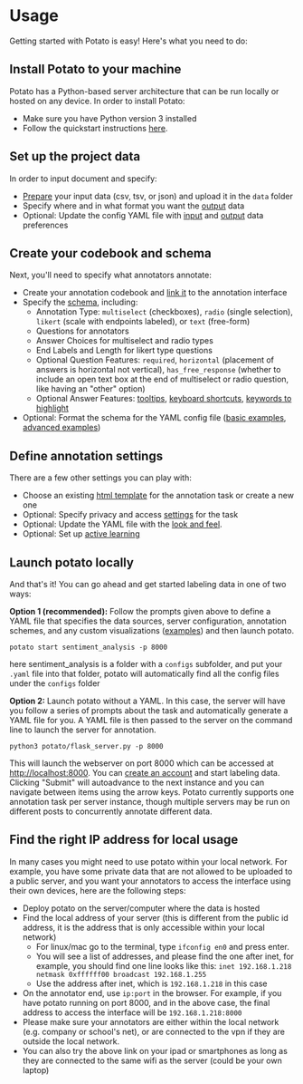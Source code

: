 # Usage

Getting started with Potato is easy! Here\'s what you need to do:

## Install Potato to your machine 

Potato has a Python-based server architecture that can be run locally or
hosted on any device. In order to install Potato:

-   Make sure you have Python version 3 installed
-   Follow the quickstart instructions
    [here](https://potato-annotation-tutorial.readthedocs.io/en/latest/quick-start.html).

## Set up the project data 

In order to input document and specify:

-   [Prepare](https://potato-annotation-tutorial.readthedocs.io/en/latest/data_format.html#prepare-your-input-data)
    your input data (csv, tsv, or json) and upload it in the `data`
    folder
-   Specify where and in what format you want the
    [output](https://potato-annotation-tutorial.readthedocs.io/en/latest/data_format.html#update-output-data-preferences-on-the-yaml-config-file)
    data
-   Optional: Update the config YAML file with
    [input](https://potato-annotation-tutorial.readthedocs.io/en/latest/data_format.html#update-input-data-formats-on-the-yaml-config-file)
    and
    [output](https://potato-annotation-tutorial.readthedocs.io/en/latest/data_format.html#update-output-data-preferences-on-the-yaml-config-file)
    data preferences

## Create your codebook and schema 

Next, you\'ll need to specify what annotators annotate:

-   Create your annotation codebook and [link
    it](https://potato-annotation-tutorial.readthedocs.io/en/latest/schemas_and_templates.html#add-the-codebook-to-the-page)
    to the annotation interface
-   Specify the
    [schema](https://potato-annotation-tutorial.readthedocs.io/en/latest/schemas_and_templates.html),
    including:
    -   Annotation Type: `multiselect` (checkboxes), `radio` (single
        selection), `likert` (scale with endpoints labeled), or `text`
        (free-form)
    -   Questions for annotators
    -   Answer Choices for multiselect and radio types
    -   End Labels and Length for likert type questions
    -   Optional Question Features: `required`, `horizontal` (placement
        of answers is horizontal not vertical), `has_free_response`
        (whether to include an open text box at the end of multiselect
        or radio question, like having an \"other\" option)
    -   Optional Answer Features:
        [tooltips](https://potato-annotation-tutorial.readthedocs.io/en/latest/productivity.html#tooltips),
        [keyboard
        shortcuts](https://potato-annotation-tutorial.readthedocs.io/en/latest/productivity.html#keyboard-shortcuts),
        [keywords to
        highlight](https://potato-annotation-tutorial.readthedocs.io/en/latest/productivity.html#dynamic-highlighting)
-   Optional: Format the schema for the YAML config file ([basic
    examples](https://potato-annotation-tutorial.readthedocs.io/en/latest/schemas_and_templates.html),
    [advanced
    examples](https://potato-annotation-tutorial.readthedocs.io/en/latest/productivity.html))

## Define annotation settings 

There are a few other settings you can play with:

-   Choose an existing [html
    template](https://potato-annotation-tutorial.readthedocs.io/en/latest/schemas_and_templates.html#choose-or-create-your-html-template)
    for the annotation task or create a new one
-   Optional: Specify privacy and access
    [settings](https://potato-annotation-tutorial.readthedocs.io/en/latest/user_and_collaboration.html)
    for the task
-   Optional: Update the YAML file with the [look and
    feel](https://potato-annotation-tutorial.readthedocs.io/en/latest/schemas_and_templates.html#update-yaml-file-with-look-and-feel).
-   Optional: Set up [active
    learning](https://potato-annotation-tutorial.readthedocs.io/en/latest/productivity.html#active-learning)

## Launch potato locally 

And that's it! You can go ahead and get started labeling data in one of
two ways:

**Option 1 (recommended):** Follow the prompts given above to define a YAML file that
specifies the data sources, server configuration, annotation schemes,
and any custom visualizations
([examples](https://github.com/davidjurgens/potato/tree/master/config/examples))
and then launch potato.

`potato start sentiment_analysis -p 8000`

here sentiment_analysis is a folder with a `configs` subfolder, and put your `.yaml` file into that folder, 
potato will automatically find all the config files under the `configs` folder

**Option 2:** Launch potato without a YAML. In this case, the server
will have you follow a series of prompts about the task and
automatically generate a YAML file for you. A YAML file is then passed
to the server on the command line to launch the server for annotation.

`python3 potato/flask_server.py -p 8000`

This will launch the webserver on port 8000 which can be accessed at
<http://localhost:8000>. You can [create an
account](https://potato-annotation-tutorial.readthedocs.io/en/latest/user_and_collaboration.html)
and start labeling data. Clicking \"Submit\" will autoadvance to the
next instance and you can navigate between items using the arrow keys.
Potato currently supports one annotation task per server instance,
though multiple servers may be run on different posts to concurrently
annotate different data.


## Find the right IP address for local usage
In many cases you might need to use potato within your local network. For example, you have some 
private data that are not allowed to be uploaded to a public server, and you want your annotators to
access the interface using their own devices, here are the following steps:
-   Deploy potato on the server/computer where the data is hosted
-   Find the local address of your server (this is different from the public id address, it is the address that 
is only accessible within your local network)
    -  For linux/mac go to the terminal, type `ifconfig en0` and press enter.
    -  You will see a list of addresses, and please find the one after inet, for example, you should find
one line looks like this: `inet 192.168.1.218 netmask 0xffffff00 broadcast 192.168.1.255`
    -  Use the address after inet, which is `192.168.1.218` in this case
-   On the annotator end, use `ip:port` in the browser. For example, if you have potato running on 
port 8000, and in the above case, the final address to access the interface will be `192.168.1.218:8000`
-   Please make sure your annotators are either within the local network (e.g. company or school's net), or are 
connected to the vpn if they are outside the local network.
-   You can also try the above link on your ipad or smartphones as long as they are connected to the 
same wifi as the server (could be your own laptop)